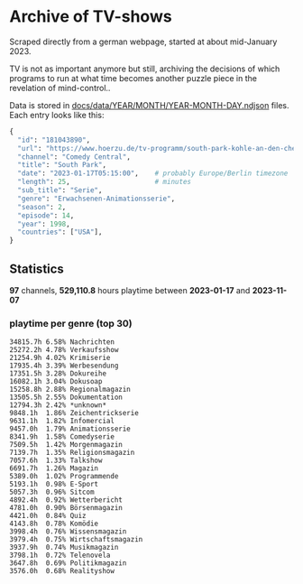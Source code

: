 # Archive of TV-shows

Scraped directly from a german webpage, started at about mid-January 2023.

TV is not as important anymore but still, archiving the decisions of which programs to run at what time
becomes another puzzle piece in the revelation of mind-control.. 

Data is stored in [docs/data/YEAR/MONTH/YEAR-MONTH-DAY.ndjson](docs/data/) files. 
Each entry looks like this:

```python
{
  "id": "181043890", 
  "url": "https://www.hoerzu.de/tv-programm/south-park-kohle-an-den-chefkoch/bid_181043890/", 
  "channel": "Comedy Central", 
  "title": "South Park", 
  "date": "2023-01-17T05:15:00",    # probably Europe/Berlin timezone 
  "length": 25,                     # minutes 
  "sub_title": "Serie", 
  "genre": "Erwachsenen-Animationsserie", 
  "season": 2, 
  "episode": 14, 
  "year": 1998, 
  "countries": ["USA"],
}
```

## Statistics

**97** channels, **529,110.8** hours playtime between **2023-01-17** and **2023-11-07**


### playtime per genre (top 30)

    34815.7h 6.58% Nachrichten
    25272.2h 4.78% Verkaufsshow
    21254.9h 4.02% Krimiserie
    17935.4h 3.39% Werbesendung
    17351.5h 3.28% Dokureihe
    16082.1h 3.04% Dokusoap
    15258.8h 2.88% Regionalmagazin
    13505.5h 2.55% Dokumentation
    12794.3h 2.42% *unknown*
    9848.1h  1.86% Zeichentrickserie
    9631.1h  1.82% Infomercial
    9457.0h  1.79% Animationsserie
    8341.9h  1.58% Comedyserie
    7509.5h  1.42% Morgenmagazin
    7139.7h  1.35% Religionsmagazin
    7057.6h  1.33% Talkshow
    6691.7h  1.26% Magazin
    5389.0h  1.02% Programmende
    5193.1h  0.98% E-Sport
    5057.3h  0.96% Sitcom
    4892.4h  0.92% Wetterbericht
    4781.0h  0.90% Börsenmagazin
    4421.0h  0.84% Quiz
    4143.8h  0.78% Komödie
    3998.4h  0.76% Wissensmagazin
    3979.4h  0.75% Wirtschaftsmagazin
    3937.9h  0.74% Musikmagazin
    3798.1h  0.72% Telenovela
    3647.8h  0.69% Politikmagazin
    3576.0h  0.68% Realityshow
